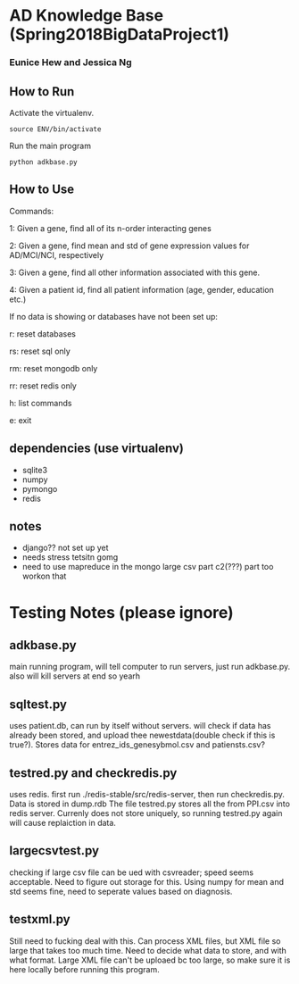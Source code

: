 # AD Knowledge Base (Spring2018BigDataProject1)
### Eunice Hew and Jessica Ng

## How to Run

Activate the virtualenv. 

`source ENV/bin/activate`

Run the main program

`python adkbase.py`

## How to Use

Commands: 

1: Given a gene, find all of its n-order interacting genes

2: Given a gene, find mean and std of gene expression values for AD/MCI/NCI, respectively

3: Given a gene, find all other information associated with this gene.

4: Given a patient id, find all patient information (age, gender, education etc.)

If no data is showing or databases have not been set up: 

r: reset databases

   rs: reset sql only

   rm: reset mongodb only

   rr: reset redis only 

h: list commands

e: exit


## dependencies (use virtualenv) 
- sqlite3
- numpy
- pymongo
- redis

## notes
- django?? not set up yet
- needs stress tetsitn gomg 
- need to use mapreduce in the mongo large csv part c2(???) part too workon that


# Testing Notes (please ignore)

## adkbase.py

main running program, will tell computer to run servers, just run adkbase.py. also will kill servers at end so yearh

## sqltest.py

uses patient.db, can run by itself without servers. will check if data has already been stored, and upload thee newestdata(double check if this is true?). Stores data for entrez_ids_genesybmol.csv and patiensts.csv?


## testred.py and checkredis.py

uses redis. first run ./redis-stable/src/redis-server, then run checkredis.py. Data is stored in dump.rdb The file testred.py stores all the from PPI.csv into redis server. Currenly does not store uniquely, so running testred.py again will cause replaiction in data. 


## largecsvtest.py

checking if large csv file can be ued with csvreader; speed seems acceptable. Need to figure out storage for this. Using numpy for mean and std seems fine, need to seperate values based on diagnosis. 


## testxml.py

Still need to fucking deal with this. Can process XML files, but XML file so large that takes too much time. Need to decide what data to store, and with what format. Large XML file can't be uploaed bc too large, so make sure it is here locally before running this program. 